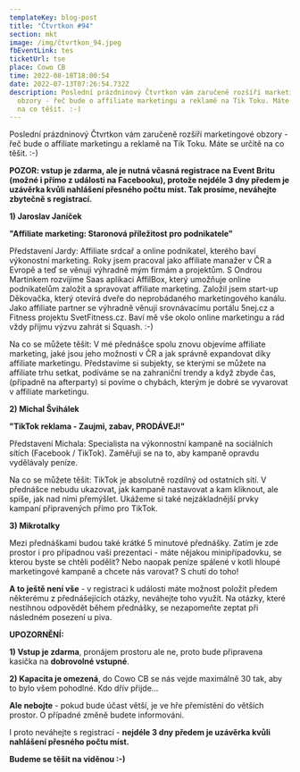 ```yaml
---
templateKey: blog-post
title: "Čtvrtkon #94"
section: mkt
image: /img/čtvrtkon_94.jpeg
fbEventLink: tes
ticketUrl: tse
place: Cowo CB
time: 2022-08-18T18:00:54
date: 2022-07-13T07:26:54.732Z
description: Poslední prázdninový Čtvrtkon vám zaručeně rozšíří marketingové
  obzory - řeč bude o affiliate marketingu a reklamě na Tik Toku. Máte se určitě
  na co těšit. :-)
---
```

Poslední prázdninový Čtvrtkon vám zaručeně rozšíří marketingové obzory - řeč bude o affiliate marketingu a reklamě na Tik Toku. Máte se určitě na co těšit. :-)

**POZOR: vstup je zdarma, ale je nutná včasná registrace na Event Britu (možné i přímo z události na Facebooku), protože nejdéle 3 dny předem je uzávěrka kvůli nahlášení přesného počtu míst. Tak prosíme, neváhejte zbytečně s registrací.**

**1) Jaroslav Janíček**

**"Affiliate marketing: Staronová příležitost pro podnikatele"**

Představení Jardy: Affiliate srdcař a online podnikatel, kterého baví výkonostní marketing. Roky jsem pracoval jako affiliate manažer v ČR a Evropě a teď se věnuji výhradně mým firmám a projektům. S Ondrou Martinkem rozvíjíme Saas aplikaci AffilBox, který umožňuje online podnikatelům založit a spravovat affiliate marketing. Založil jsem start-up Děkovačka, který otevírá dveře do neprobádaného marketingového kanálu. Jako affiliate partner se výhradně věnuji srovnávacímu portálu 5nej.cz a Fitness projektu SvetFitness.cz. Baví mě vše okolo online marketingu a rád vždy příjmu výzvu zahrát si Squash. :-)

Na co se můžete těšit: V mé přednášce spolu znovu objevíme affiliate marketing, jaké jsou jeho možnosti v ČR a jak správně expandovat díky affiliate marketingu. Představíme si subjekty, se kterými se můžete na affiliate trhu setkat, podíváme se na zahraniční trendy a když zbyde čas, (případně na afterparty) si povíme o chybách, kterým je dobré se vyvarovat v affiliate marketingu.

**2) Michal Švihálek**

**"TikTok reklama - Zaujmi, zabav, PRODÁVEJ!"**

Představení Michala: Specialista na výkonnostní kampaně na sociálních sítích (Facebook / TikTok). Zaměřuji se na to, aby kampaně opravdu vydělávaly peníze.

Na co se můžete těšit: TikTok je absolutně rozdílný od ostatních sítí. V přednášce nebudu ukazovat, jak kampaně nastavovat a kam kliknout, ale spíše, jak nad nimi přemýšlet. Ukážeme si také nejzákladnější prvky kampaní připravených přímo pro TikTok.

**3) Mikrotalky**

Mezi přednáškami budou také krátké 5 minutové přednášky. Zatím je zde prostor i pro případnou vaši prezentaci - máte nějakou minipřípadovku, se kterou byste se chtěli podělit? Nebo naopak peníze spálené v kotli hloupé marketingové kampaně a chcete nás varovat? S chutí do toho!

**A to ještě není vše** - v registraci k události máte možnost položit předem některému z přednášejících otázky, neváhejte toho využít. Na otázky, které nestihnou odpovědět během přednášky, se nezapomeňte zeptat při následném posezení u piva.

**UPOZORNĚNÍ:**

**1) Vstup je zdarma**, pronájem prostoru ale ne, proto bude připravena kasička na **dobrovolné vstupné**.

**2) Kapacita je omezená**, do Cowo CB se nás vejde maximálně 30 tak, aby to bylo všem pohodlné. Kdo dřív přijde...

**Ale nebojte** - pokud bude účast větší, je ve hře přemístění do větších prostor. O případné změně budete informováni.

I proto neváhejte s registrací - **nejdéle 3 dny předem je uzávěrka kvůli nahlášení přesného počtu míst.**

**Budeme se těšit na viděnou :-)**